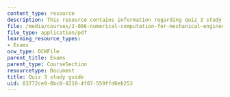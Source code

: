```yaml
---
content_type: resource
description: This resource contains information regarding quiz 3 study guide.
file: /media/courses/2-086-numerical-computation-for-mechanical-engineers-fall-2012/03772ce90bc882104f07559ffd0eb253_MIT2_086F12_quiz3_study.pdf
file_type: application/pdf
learning_resource_types:
- Exams
ocw_type: OCWFile
parent_title: Exams
parent_type: CourseSection
resourcetype: Document
title: Quiz 3 study guide
uid: 03772ce9-0bc8-8210-4f07-559ffd0eb253
---
```

